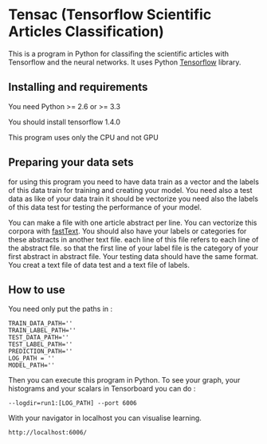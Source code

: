 
# Tensac (Tensorflow Scientific Articles Classification)

This is a program in Python for classifing the scientific articles with Tensorflow and the neural networks. It uses Python [Tensorflow](https://www.tensorflow.org/) library.

## Installing and requirements

You need Python >= 2.6 or >= 3.3

You should install tensorflow 1.4.0

This program uses only the CPU and not GPU

## Preparing your data sets
for using this program you need to have data train as a vector and the labels of this data train for training and creating your model.
You need also a test data as like of your data train it should be vectorize you need also the labels of this data test for testing the performance of your model.

You can make a file with one article abstract per line. You can vectorize this corpora with [fastText](https://fasttext.cc/).
You should also have your labels or categories for these abstracts in another text file. each line of this file refers to each line of the abstract file. so that the first line of your label file is the category of your first abstract in abstract file.
Your testing data should have the same format. You creat a text file of data test and a text file of labels.



## How to use

You need only put the paths in : 
```
TRAIN_DATA_PATH=''
TRAIN_LABEL_PATH=''
TEST_DATA_PATH=''
TEST_LABEL_PATH=''
PREDICTION_PATH=''
LOG_PATH = ''
MODEL_PATH=''
```
Then you can execute this program in Python.
To see your graph, your histograms and your scalars in Tensorboard you can do :
```
--logdir=run1:[LOG_PATH] --port 6006
```
With your navigator in localhost you can visualise learning.
```
http://localhost:6006/
